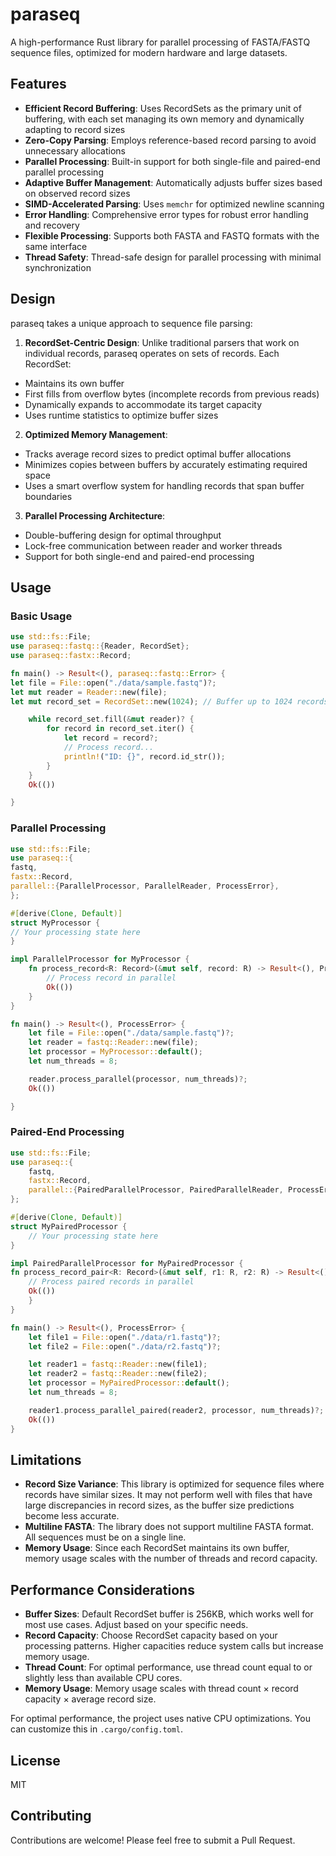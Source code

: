 # paraseq

A high-performance Rust library for parallel processing of FASTA/FASTQ sequence files, optimized for modern hardware and large datasets.

## Features

- **Efficient Record Buffering**: Uses RecordSets as the primary unit of buffering, with each set managing its own memory and dynamically adapting to record sizes
- **Zero-Copy Parsing**: Employs reference-based record parsing to avoid unnecessary allocations
- **Parallel Processing**: Built-in support for both single-file and paired-end parallel processing
- **Adaptive Buffer Management**: Automatically adjusts buffer sizes based on observed record sizes
- **SIMD-Accelerated Parsing**: Uses `memchr` for optimized newline scanning
- **Error Handling**: Comprehensive error types for robust error handling and recovery
- **Flexible Processing**: Supports both FASTA and FASTQ formats with the same interface
- **Thread Safety**: Thread-safe design for parallel processing with minimal synchronization

## Design

paraseq takes a unique approach to sequence file parsing:

1. **RecordSet-Centric Design**: Unlike traditional parsers that work on individual records, paraseq operates on sets of records. Each RecordSet:

- Maintains its own buffer
- First fills from overflow bytes (incomplete records from previous reads)
- Dynamically expands to accommodate its target capacity
- Uses runtime statistics to optimize buffer sizes

2. **Optimized Memory Management**:

- Tracks average record sizes to predict optimal buffer allocations
- Minimizes copies between buffers by accurately estimating required space
- Uses a smart overflow system for handling records that span buffer boundaries

3. **Parallel Processing Architecture**:

- Double-buffering design for optimal throughput
- Lock-free communication between reader and worker threads
- Support for both single-end and paired-end processing

## Usage

### Basic Usage

```rust
use std::fs::File;
use paraseq::fastq::{Reader, RecordSet};
use paraseq::fastx::Record;

fn main() -> Result<(), paraseq::fastq::Error> {
let file = File::open("./data/sample.fastq")?;
let mut reader = Reader::new(file);
let mut record_set = RecordSet::new(1024); // Buffer up to 1024 records

    while record_set.fill(&mut reader)? {
        for record in record_set.iter() {
            let record = record?;
            // Process record...
            println!("ID: {}", record.id_str());
        }
    }
    Ok(())

}
```

### Parallel Processing

```rust
use std::fs::File;
use paraseq::{
fastq,
fastx::Record,
parallel::{ParallelProcessor, ParallelReader, ProcessError},
};

#[derive(Clone, Default)]
struct MyProcessor {
// Your processing state here
}

impl ParallelProcessor for MyProcessor {
    fn process_record<R: Record>(&mut self, record: R) -> Result<(), ProcessError> {
        // Process record in parallel
        Ok(())
    }
}

fn main() -> Result<(), ProcessError> {
    let file = File::open("./data/sample.fastq")?;
    let reader = fastq::Reader::new(file);
    let processor = MyProcessor::default();
    let num_threads = 8;

    reader.process_parallel(processor, num_threads)?;
    Ok(())

}
```

### Paired-End Processing

```rust
use std::fs::File;
use paraseq::{
    fastq,
    fastx::Record,
    parallel::{PairedParallelProcessor, PairedParallelReader, ProcessError},
};

#[derive(Clone, Default)]
struct MyPairedProcessor {
    // Your processing state here
}

impl PairedParallelProcessor for MyPairedProcessor {
fn process_record_pair<R: Record>(&mut self, r1: R, r2: R) -> Result<(), ProcessError> {
    // Process paired records in parallel
    Ok(())
    }
}

fn main() -> Result<(), ProcessError> {
    let file1 = File::open("./data/r1.fastq")?;
    let file2 = File::open("./data/r2.fastq")?;

    let reader1 = fastq::Reader::new(file1);
    let reader2 = fastq::Reader::new(file2);
    let processor = MyPairedProcessor::default();
    let num_threads = 8;

    reader1.process_parallel_paired(reader2, processor, num_threads)?;
    Ok(())
}
```

## Limitations

- **Record Size Variance**: This library is optimized for sequence files where records have similar sizes. It may not perform well with files that have large discrepancies in record sizes, as the buffer size predictions become less accurate.
- **Multiline FASTA**: The library does not support multiline FASTA format. All sequences must be on a single line.
- **Memory Usage**: Since each RecordSet maintains its own buffer, memory usage scales with the number of threads and record capacity.

## Performance Considerations

- **Buffer Sizes**: Default RecordSet buffer is 256KB, which works well for most use cases. Adjust based on your specific needs.
- **Record Capacity**: Choose RecordSet capacity based on your processing patterns. Higher capacities reduce system calls but increase memory usage.
- **Thread Count**: For optimal performance, use thread count equal to or slightly less than available CPU cores.
- **Memory Usage**: Memory usage scales with thread count × record capacity × average record size.

For optimal performance, the project uses native CPU optimizations. You can customize this in `.cargo/config.toml`.

## License

MIT

## Contributing

Contributions are welcome! Please feel free to submit a Pull Request.

